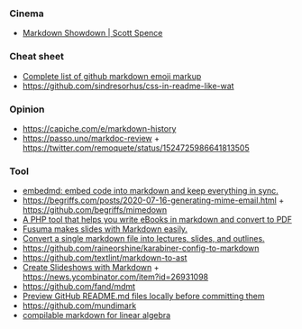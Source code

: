 ### Cinema

- [Markdown Showdown | Scott Spence](https://www.youtube.com/playlist?list=PLGi_uHe_v04B4xmHjNV7KTesFbqL7x1Xq)

### Cheat sheet

- [Complete list of github markdown emoji markup](https://gist.github.com/rxaviers/7360908)
- https://github.com/sindresorhus/css-in-readme-like-wat

### Opinion

- https://capiche.com/e/markdown-history
- https://passo.uno/markdoc-review + https://twitter.com/remoquete/status/1524725986641813505

### Tool

- [embedmd: embed code into markdown and keep everything in sync.](https://github.com/campoy/embedmd)
- https://begriffs.com/posts/2020-07-16-generating-mime-email.html + https://github.com/begriffs/mimedown
- [A PHP tool that helps you write eBooks in markdown and convert to PDF](https://github.com/themsaid/ibis)
- [Fusuma makes slides with Markdown easily.](https://github.com/hiroppy/fusuma)
- [Convert a single markdown file into lectures, slides, and outlines.](https://github.com/bmschmidt/MarkdownLectures)
- https://github.com/raineorshine/karabiner-config-to-markdown
- https://github.com/textlint/markdown-to-ast
- [Create Slideshows with Markdown](https://mark.show) + https://news.ycombinator.com/item?id=26931098
- https://github.com/fand/mdmt
- [Preview GitHub README.md files locally before committing them](https://github.com/joeyespo/grip)
- https://github.com/mundimark
- [compilable markdown for linear algebra](https://github.com/iheartla/iheartla)
